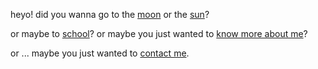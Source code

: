 heyo! did you wanna go to the [moon](/n) or the [sun](/d)?


or maybe to [school](limeschool.cf)? or maybe you just wanted to [know more about me](emsa.cf)?


or ... maybe you just wanted to [contact me](mailto:em@emsa.cf?subject=I'm%20gonna%20make%20you%20a%20billionaire!%20...).
